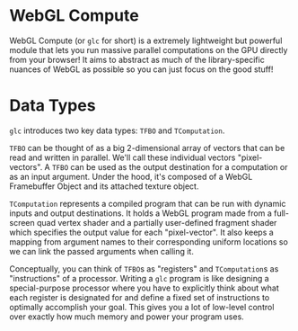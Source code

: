 # WebGL Compute

WebGL Compute (or `glc` for short) is a extremely lightweight but powerful module that lets you run massive parallel computations on the GPU directly from your browser! It aims to abstract as much of the library-specific nuances of WebGL as possible so you can just focus on the good stuff!

# Data Types

`glc` introduces two key data types: `TFBO` and `TComputation`.

`TFBO` can be thought of as a big 2-dimensional array of vectors that can be read and written in parallel. We'll call these individual vectors "pixel-vectors". A `TFBO` can be used as the output destination for a computation or as an input argument. Under the hood, it's composed of a WebGL Framebuffer Object and its attached texture object.

`TComputation` represents a compiled program that can be run with dynamic inputs and output destinations. It holds a WebGL program made from a full-screen quad vertex shader and a partially user-defined fragment shader which specifies the output value for each "pixel-vector". It also keeps a mapping from argument names to their corresponding uniform locations so we can link the passed arguments when calling it.

Conceptually, you can think of `TFBO`s as "registers" and `TComputation`s as "instructions" of a processor. Writing a `glc` program is like designing a special-purpose processor where you have to explicitly think about what each register is designated for and define a fixed set of instructions to optimally accomplish your goal. This gives you a lot of low-level control over exactly how much memory and power your program uses.
